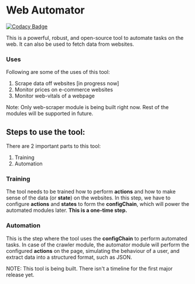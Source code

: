 # Web Automator

[![Codacy Badge](https://api.codacy.com/project/badge/Grade/d0529b3d5b974981befa9dc5d536b7d6)](https://app.codacy.com/gh/Sanjay-George/Web-Automator?utm_source=github.com&utm_medium=referral&utm_content=Sanjay-George/Web-Automator&utm_campaign=Badge_Grade_Settings)

This is a powerful, robust, and open-source tool to automate tasks on the web. It can also be used to fetch data from websites. 

### Uses
Following are some of the uses of this tool:
1. Scrape data off websites  [in progress now]
2. Monitor prices on e-commerce websites 
3. Monitor web-vitals of a webpage

Note: Only web-scraper module is being built right now. Rest of the modules will be supported in future. 

## Steps to use the tool:
There are 2 important parts to this tool:
1. Training
2. Automation

### Training 
The tool needs to be trained how to perform **actions** and how to make sense of the data (or **state**) on the websites. In this step, we have to configure **actions** and **states** to form the **configChain**, which will power the automated modules later. **This is a one-time step.**

### Automation
This is the step where the tool uses the **configChain** to perform automated tasks. In case of the crawler module, the automator module will perform the configured **actions** on the page, simulating the behaviour of a user, and extract data into a structured format, such as JSON. 

NOTE: This tool is being built. There isn't a timeline for the first major release yet. 

